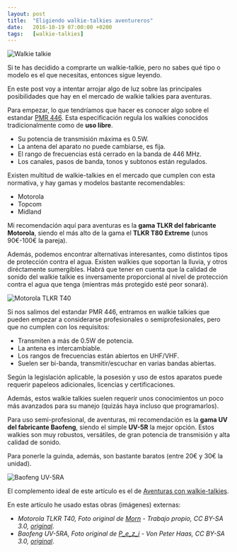 ```yaml
---
layout: post
title:  "Eligiendo walkie-talkies aventureros"
date:   2016-10-19 07:00:00 +0200
tags:	[walkie-talkies]
---
```


![Walkie talkie][walkie5]

Si te has decidido a comprarte un walkie-talkie, pero no sabes qué tipo o
modelo es el que necesitas, entonces sigue leyendo.

En este post voy a intentar arrojar algo de luz sobre las principales
posibilidades que hay en el mercado de walkie talkies para aventuras.

<!--more-->

Para empezar, lo que tendríamos que hacer es conocer algo sobre el
estandar [PMR 446][wiki_pmr]. Esta especificación regula los walkies
conocidos tradicionalmente como de **uso libre**.

 * Su potencia de transmisión máxima es 0.5W.
 * La antena del aparato no puede cambiarse, es fija.
 * El rango de frecuencias está cerrado en la banda de 446 MHz.
 * Los canales, pasos de banda, tonos y subtonos están regulados.

Existen multitud de walkie-talkies en el mercado que cumplen con esta
normativa, y hay gamas y modelos bastante recomendables:

 * Motorola
 * Topcom
 * Midland

Mi recomendación aquí para aventuras es la
**gama TLKR del fabricante Motorola**, siendo el más alto de la gama el
**TLKR T80 Extreme** (unos 90€-100€ la pareja).

Además, podemos encontrar alternativas interesantes, como distintos
tipos de protección contra el agua. Existen walkies que soportan la lluvia,
y otros diréctamente sumergibles.
Habrá que tener en cuenta que la calidad de sonido del walkie talkie es
inversamente proporcional al nivel de protección contra el agua que tenga
(mientras más protegido esté peor sonará).

![Motorola TLKR T40][motorola]

Si nos salimos del estandar PMR 446, entramos en walkie talkies que pueden
empezar a considerarse profesionales o semiprofesionales, pero que no
cumplen con los requisitos:

 * Transmiten a más de 0.5W de potencia.
 * La antena es intercambiable.
 * Los rangos de frecuencias están abiertos en UHF/VHF.
 * Suelen ser bi-banda, transmitir/escuchar en varias bandas abiertas.

Según la legislación aplicable, la posesión y uso de estos aparatos puede
requerir papeleos adicionales, licencias y certificaciones.

Además, estos walkie talkies suelen requerir unos conocimientos un poco más
avanzados para su manejo (quizás haya incluso que programarlos).

Para uso semi-profesional, de aventuras, mi recomendación es la
**gama UV del fabricante Baofeng**, siendo el simple **UV-5R** la mejor opción.
Estos walkies son muy robustos, versátiles, de gran
potencia de transmisión y alta calidad de sonido.

Para ponerle la guinda, además, son bastante baratos (entre 20€ y 30€ la
unidad).

![Baofeng UV-5RA][baofeng]

El complemento ideal de este artículo es el de
[Aventuras con walkie-talkies][aventuras_con_walkies].

En este artículo he usado estas obras (imágenes) externas:

* _Motorola TLKR T40, Foto original de [Morn][wiki_user_Morn] -
Trabajo propio, CC BY-SA 3.0, [original][wiki_orig_moto]_.
* _Baofeng UV-5RA, Foto original de [P_e_z_i][wiki_user_Pezi] -
Von Peter Haas, CC BY-SA 3.0, [original][wiki_orig_bao]_.

[walkie5]:			{{site.url}}/assets/walkie5.png
[aventuras_con_walkies]:	{{site.url}}/2016/08/17/aventuras_walkies.html
[wiki_pmr]:			https://es.wikipedia.org/wiki/PMR446
[motorola]:			{{site.url}}/assets/motorola_tlkrt40.png
[wiki_user_Morn]:		//commons.wikimedia.org/wiki/User:Morn
[wiki_orig_moto]:		https://commons.wikimedia.org/w/index.php?curid=46886180
[baofeng]:			{{site.url}}/assets/baofeng_uv5ra.png
[wiki_user_Pezi]:		https://commons.wikimedia.org/wiki/User:P_e_z_i
[wiki_orig_bao]:		https://commons.wikimedia.org/w/index.php?curid=33694631
